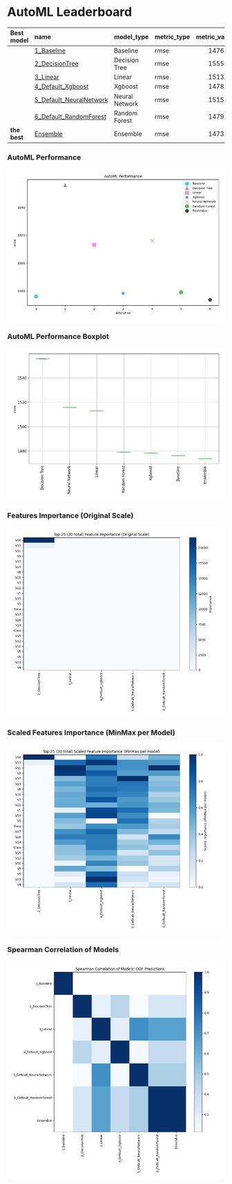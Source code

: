 # AutoML Leaderboard

| Best model   | name                                                         | model_type     | metric_type   |   metric_value |   train_time |
|:-------------|:-------------------------------------------------------------|:---------------|:--------------|---------------:|-------------:|
|              | [1_Baseline](1_Baseline/README.md)                           | Baseline       | rmse          |        1476.26 |         1.7  |
|              | [2_DecisionTree](2_DecisionTree/README.md)                   | Decision Tree  | rmse          |        1555.86 |        11.42 |
|              | [3_Linear](3_Linear/README.md)                               | Linear         | rmse          |        1513.11 |         4.06 |
|              | [4_Default_Xgboost](4_Default_Xgboost/README.md)             | Xgboost        | rmse          |        1478.35 |         4.32 |
|              | [5_Default_NeuralNetwork](5_Default_NeuralNetwork/README.md) | Neural Network | rmse          |        1515.92 |         1.46 |
|              | [6_Default_RandomForest](6_Default_RandomForest/README.md)   | Random Forest  | rmse          |        1479.14 |         5.93 |
| **the best** | [Ensemble](Ensemble/README.md)                               | Ensemble       | rmse          |        1473.76 |         0.22 |

### AutoML Performance
![AutoML Performance](ldb_performance.png)

### AutoML Performance Boxplot
![AutoML Performance Boxplot](ldb_performance_boxplot.png)

### Features Importance (Original Scale)
![features importance across models](features_heatmap.png)



### Scaled Features Importance (MinMax per Model)
![scaled features importance across models](features_heatmap_scaled.png)



### Spearman Correlation of Models
![models spearman correlation](correlation_heatmap.png)

